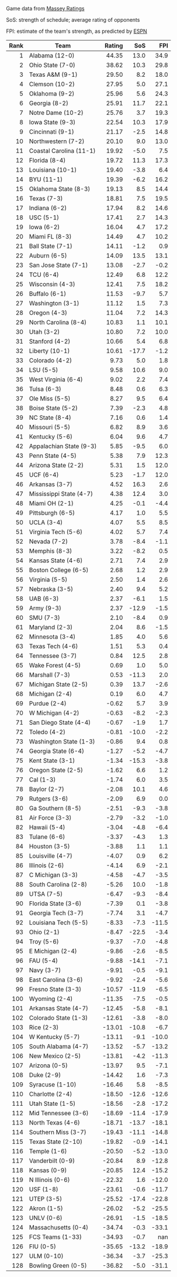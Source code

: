 Game data from [Massey Ratings](https://www.masseyratings.com/data)

SoS: strength of schedule; average rating of opponents

FPI: estimate of the team's strength, as predicted by
[ESPN](http://www.espn.com/college-football/statistics/teamratings)

Rank |           Team            | Rating |  SoS  |  FPI  
----:| ------------------------- | ------:| -----:| -----:
   1 | Alabama (12-0)            |  44.35 |  13.0 |  34.9
   2 | Ohio State (7-0)          |  38.62 |  10.3 |  29.8
   3 | Texas A&M (9-1)           |  29.50 |   8.2 |  18.0
   4 | Clemson (10-2)            |  27.95 |   5.0 |  27.1
   5 | Oklahoma (9-2)            |  25.96 |   5.6 |  24.3
   6 | Georgia (8-2)             |  25.91 |  11.7 |  22.1
   7 | Notre Dame (10-2)         |  25.76 |   3.7 |  19.3
   8 | Iowa State (9-3)          |  22.54 |  10.3 |  17.9
   9 | Cincinnati (9-1)          |  21.17 |  -2.5 |  14.8
  10 | Northwestern (7-2)        |  20.10 |   9.0 |  13.0
  11 | Coastal Carolina (11-1)   |  19.92 |  -5.0 |   7.5
  12 | Florida (8-4)             |  19.72 |  11.3 |  17.3
  13 | Louisiana (10-1)          |  19.40 |  -3.8 |   6.4
  14 | BYU (11-1)                |  19.39 |  -6.2 |  16.2
  15 | Oklahoma State (8-3)      |  19.13 |   8.5 |  14.4
  16 | Texas (7-3)               |  18.81 |   7.5 |  19.5
  17 | Indiana (6-2)             |  17.94 |   8.2 |  14.6
  18 | USC (5-1)                 |  17.41 |   2.7 |  14.3
  19 | Iowa (6-2)                |  16.04 |   4.7 |  17.2
  20 | Miami FL (8-3)            |  14.49 |   4.7 |  10.2
  21 | Ball State (7-1)          |  14.11 |  -1.2 |   0.9
  22 | Auburn (6-5)              |  14.09 |  13.5 |  13.1
  23 | San Jose State (7-1)      |  13.08 |  -2.7 |  -0.2
  24 | TCU (6-4)                 |  12.49 |   6.8 |  12.2
  25 | Wisconsin (4-3)           |  12.41 |   7.5 |  18.2
  26 | Buffalo (6-1)             |  11.53 |  -9.7 |   5.7
  27 | Washington (3-1)          |  11.12 |   1.5 |   7.3
  28 | Oregon (4-3)              |  11.04 |   7.2 |  14.3
  29 | North Carolina (8-4)      |  10.83 |   1.1 |  10.1
  30 | Utah (3-2)                |  10.80 |   7.2 |  10.0
  31 | Stanford (4-2)            |  10.66 |   5.4 |   6.8
  32 | Liberty (10-1)            |  10.61 | -17.7 |  -1.2
  33 | Colorado (4-2)            |   9.73 |   5.0 |   1.8
  34 | LSU (5-5)                 |   9.58 |  10.6 |   9.0
  35 | West Virginia (6-4)       |   9.02 |   2.2 |   7.4
  36 | Tulsa (6-3)               |   8.48 |   0.6 |   6.3
  37 | Ole Miss (5-5)            |   8.27 |   9.5 |   6.4
  38 | Boise State (5-2)         |   7.39 |  -2.3 |   4.8
  39 | NC State (8-4)            |   7.16 |   0.6 |   1.4
  40 | Missouri (5-5)            |   6.82 |   8.9 |   3.6
  41 | Kentucky (5-6)            |   6.04 |   9.6 |   4.7
  42 | Appalachian State (9-3)   |   5.85 |  -9.5 |   6.0
  43 | Penn State (4-5)          |   5.38 |   7.9 |  12.3
  44 | Arizona State (2-2)       |   5.31 |   1.5 |  12.0
  45 | UCF (6-4)                 |   5.23 |  -1.7 |  12.0
  46 | Arkansas (3-7)            |   4.52 |  16.3 |   2.6
  47 | Mississippi State (4-7)   |   4.38 |  12.4 |   3.0
  48 | Miami OH (2-1)            |   4.25 |  -0.1 |  -4.4
  49 | Pittsburgh (6-5)          |   4.17 |   1.0 |   5.5
  50 | UCLA (3-4)                |   4.07 |   5.5 |   8.5
  51 | Virginia Tech (5-6)       |   4.02 |   5.7 |   7.4
  52 | Nevada (7-2)              |   3.78 |  -8.4 |  -1.1
  53 | Memphis (8-3)             |   3.22 |  -8.2 |   0.5
  54 | Kansas State (4-6)        |   2.71 |   7.4 |   2.9
  55 | Boston College (6-5)      |   2.68 |   1.2 |   2.9
  56 | Virginia (5-5)            |   2.50 |   1.4 |   2.6
  57 | Nebraska (3-5)            |   2.40 |   9.4 |   5.2
  58 | UAB (6-3)                 |   2.37 |  -6.1 |   1.5
  59 | Army (9-3)                |   2.37 | -12.9 |  -1.5
  60 | SMU (7-3)                 |   2.10 |  -8.4 |   0.9
  61 | Maryland (2-3)            |   2.04 |   8.6 |  -1.5
  62 | Minnesota (3-4)           |   1.85 |   4.0 |   5.6
  63 | Texas Tech (4-6)          |   1.51 |   5.3 |   0.4
  64 | Tennessee (3-7)           |   0.84 |  12.5 |   2.8
  65 | Wake Forest (4-5)         |   0.69 |   1.0 |   5.0
  66 | Marshall (7-3)            |   0.53 | -11.3 |   2.0
  67 | Michigan State (2-5)      |   0.39 |  13.7 |  -2.6
  68 | Michigan (2-4)            |   0.19 |   6.0 |   4.7
  69 | Purdue (2-4)              |  -0.62 |   5.7 |   3.9
  70 | W Michigan (4-2)          |  -0.63 |  -8.2 |  -2.3
  71 | San Diego State (4-4)     |  -0.67 |  -1.9 |   1.7
  72 | Toledo (4-2)              |  -0.81 | -10.0 |  -2.2
  73 | Washington State (1-3)    |  -0.86 |   9.4 |   0.8
  74 | Georgia State (6-4)       |  -1.27 |  -5.2 |  -4.7
  75 | Kent State (3-1)          |  -1.34 | -15.3 |  -3.8
  76 | Oregon State (2-5)        |  -1.62 |   6.6 |   1.2
  77 | Cal (1-3)                 |  -1.74 |   6.0 |   3.5
  78 | Baylor (2-7)              |  -2.08 |  10.1 |   4.6
  79 | Rutgers (3-6)             |  -2.09 |   6.9 |   0.0
  80 | Ga Southern (8-5)         |  -2.51 |  -9.3 |  -3.8
  81 | Air Force (3-3)           |  -2.79 |  -3.2 |  -1.0
  82 | Hawaii (5-4)              |  -3.04 |  -4.8 |  -6.4
  83 | Tulane (6-6)              |  -3.37 |  -4.3 |   1.3
  84 | Houston (3-5)             |  -3.88 |   1.1 |   1.1
  85 | Louisville (4-7)          |  -4.07 |   0.9 |   6.2
  86 | Illinois (2-6)            |  -4.14 |   6.9 |  -2.1
  87 | C Michigan (3-3)          |  -4.58 |  -4.7 |  -3.5
  88 | South Carolina (2-8)      |  -5.26 |  10.0 |  -1.8
  89 | UTSA (7-5)                |  -6.47 |  -9.3 |  -8.4
  90 | Florida State (3-6)       |  -7.39 |   0.1 |  -3.8
  91 | Georgia Tech (3-7)        |  -7.74 |   3.1 |  -4.7
  92 | Louisiana Tech (5-5)      |  -8.33 |  -7.3 | -11.5
  93 | Ohio (2-1)                |  -8.47 | -22.5 |  -3.4
  94 | Troy (5-6)                |  -9.37 |  -7.0 |  -4.8
  95 | E Michigan (2-4)          |  -9.86 |  -2.6 |  -8.5
  96 | FAU (5-4)                 |  -9.88 | -14.1 |  -7.1
  97 | Navy (3-7)                |  -9.91 |  -0.5 |  -9.1
  98 | East Carolina (3-6)       |  -9.92 |  -2.4 |  -5.6
  99 | Fresno State (3-3)        | -10.57 | -11.9 |  -6.5
 100 | Wyoming (2-4)             | -11.35 |  -7.5 |  -0.5
 101 | Arkansas State (4-7)      | -12.45 |  -5.8 |  -8.1
 102 | Colorado State (1-3)      | -12.61 |  -3.8 |  -8.0
 103 | Rice (2-3)                | -13.01 | -10.8 |  -6.7
 104 | W Kentucky (5-7)          | -13.11 |  -9.1 | -10.0
 105 | South Alabama (4-7)       | -13.52 |  -5.7 | -13.2
 106 | New Mexico (2-5)          | -13.81 |  -4.2 | -11.3
 107 | Arizona (0-5)             | -13.97 |   9.5 |  -7.1
 108 | Duke (2-9)                | -14.42 |   1.6 |  -7.3
 109 | Syracuse (1-10)           | -16.46 |   5.8 |  -8.5
 110 | Charlotte (2-4)           | -18.50 | -12.6 | -12.6
 111 | Utah State (1-5)          | -18.56 |  -2.8 | -17.2
 112 | Mid Tennessee (3-6)       | -18.69 | -11.4 | -17.9
 113 | North Texas (4-6)         | -18.71 | -13.7 | -18.1
 114 | Southern Miss (3-7)       | -19.43 | -11.1 | -14.8
 115 | Texas State (2-10)        | -19.82 |  -0.9 | -14.1
 116 | Temple (1-6)              | -20.50 |  -5.2 | -13.0
 117 | Vanderbilt (0-9)          | -20.84 |   8.9 | -12.8
 118 | Kansas (0-9)              | -20.85 |  12.4 | -15.2
 119 | N Illinois (0-6)          | -22.32 |   1.6 | -12.0
 120 | USF (1-8)                 | -23.61 |  -0.6 | -11.7
 121 | UTEP (3-5)                | -25.52 | -17.4 | -22.8
 122 | Akron (1-5)               | -26.02 |  -5.2 | -25.5
 123 | UNLV (0-6)                | -26.91 |  -1.5 | -18.5
 124 | Massachusetts (0-4)       | -34.74 |  -0.3 | -33.1
 125 | FCS Teams (1-33)          | -34.93 |  -0.7 |   nan
 126 | FIU (0-5)                 | -35.65 | -13.2 | -18.9
 127 | ULM (0-10)                | -36.34 |  -3.7 | -25.3
 128 | Bowling Green (0-5)       | -36.82 |  -5.0 | -31.1
